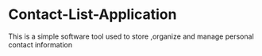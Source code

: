 # Contact-List-Application
This is a simple software tool used to store ,organize and manage personal contact information
